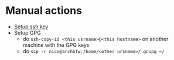 # Manual actions

- [Setup ssh key](https://www.reddit.com/r/NixOS/comments/1bv1i21/how_to_setup_a_ssh_key_for_github/)
- Setup GPG
  - do `ssh-copy-id <this usrname>@<this hostname>` on another machine with the GPG keys
  - do `scp -r nico@archbtw:/home/<other ursname>/.gnupg ~/`
